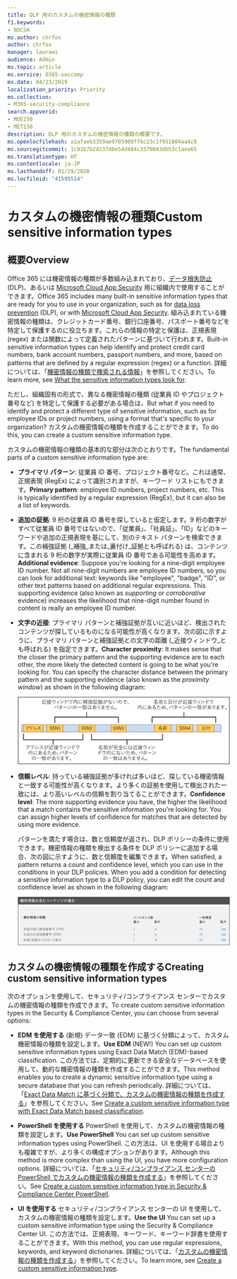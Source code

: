 ```yaml
---
title: DLP 用のカスタムの機密情報の種類
f1.keywords:
- NOCSH
ms.author: chrfox
author: chrfox
manager: laurawi
audience: Admin
ms.topic: article
ms.service: O365-seccomp
ms.date: 04/23/2019
localization_priority: Priority
ms.collection:
- M365-security-compliance
search.appverid:
- MOE150
- MET150
description: DLP 用のカスタムの機密情報の種類の概要です。
ms.openlocfilehash: a1afaeb3359ae9705909ff6c23c1f951804aa4c8
ms.sourcegitcommit: 1c91b7b24537d0e54d484c3379043db53c1aea65
ms.translationtype: HT
ms.contentlocale: ja-JP
ms.lasthandoff: 01/29/2020
ms.locfileid: "41595514"
---
```

# <a name="custom-sensitive-information-types"></a><span data-ttu-id="b8541-103">カスタムの機密情報の種類</span><span class="sxs-lookup"><span data-stu-id="b8541-103">Custom sensitive information types</span></span>

## <a name="overview"></a><span data-ttu-id="b8541-104">概要</span><span class="sxs-lookup"><span data-stu-id="b8541-104">Overview</span></span>

<span data-ttu-id="b8541-105">Office 365 には機密情報の種類が多数組み込まれており、[データ損失防止](data-loss-prevention-policies.md) (DLP)、あるいは [Microsoft Cloud App Security](https://docs.microsoft.com/cloud-app-security) 用に組織内で使用することができます。</span><span class="sxs-lookup"><span data-stu-id="b8541-105">Office 365 includes many built-in sensitive information types that are ready for you to use in your organization, such as for [data loss prevention](data-loss-prevention-policies.md) (DLP), or with [Microsoft Cloud App Security](https://docs.microsoft.com/cloud-app-security).</span></span> <span data-ttu-id="b8541-106">組み込まれている機密情報の種類は、クレジットカード番号、銀行口座番号、パスポート番号などを特定して保護するのに役立ちます。これらの情報の特定と保護は、正規表現 (regex) または関数によって定義されたパターンに基づいて行われます。</span><span class="sxs-lookup"><span data-stu-id="b8541-106">Built-in sensitive information types can help identify and protect credit card numbers, bank account numbers, passport numbers, and more, based on patterns that are defined by a regular expression (regex) or a function.</span></span> <span data-ttu-id="b8541-107">詳細については、「[機密情報の種類で検索される情報](what-the-sensitive-information-types-look-for.md)」を参照してください。</span><span class="sxs-lookup"><span data-stu-id="b8541-107">To learn more, see [What the sensitive information types look for](what-the-sensitive-information-types-look-for.md).</span></span>

<span data-ttu-id="b8541-108">ただし、組織固有の形式で、異なる機密情報の種類 (従業員 ID やプロジェクト番号など) を特定して保護する必要がある場合は、</span><span class="sxs-lookup"><span data-stu-id="b8541-108">But what if you need to identify and protect a different type of sensitive information, such as for employee IDs or project numbers, using a format that's specific to your organization?</span></span> <span data-ttu-id="b8541-109">カスタムの機密情報の種類を作成することができます。</span><span class="sxs-lookup"><span data-stu-id="b8541-109">To do this, you can create a custom sensitive information type.</span></span>

<span data-ttu-id="b8541-110">カスタムの機密情報の種類の基本的な部分は次のとおりです。</span><span class="sxs-lookup"><span data-stu-id="b8541-110">The fundamental parts of a custom sensitive information type are:</span></span>

- <span data-ttu-id="b8541-111">**プライマリ パターン**: 従業員 ID 番号、プロジェクト番号など。これは通常、正規表現 (RegEx) によって識別されますが、キーワード リストにもできます。</span><span class="sxs-lookup"><span data-stu-id="b8541-111">**Primary pattern**: employee ID numbers, project numbers, etc. This is typically identified by a regular expression (RegEx), but it can also be a list of keywords.</span></span>

- <span data-ttu-id="b8541-p103">**追加の証拠**: 9 桁の従業員 ID 番号を探していると仮定します。9 桁の数字がすべて従業員 ID 番号ではないので、「従業員」、「社員証」、「ID」などのキーワードや追加の正規表現を基にして、別のテキスト パターンを検索できます。この補強証拠 (_補強_または_裏付け_証拠とも呼ばれる) は、コンテンツに含まれる 9 桁の数字が実際に従業員 ID 番号である可能性を高めます。</span><span class="sxs-lookup"><span data-stu-id="b8541-p103">**Additional evidence**: Suppose you're looking for a nine-digit employee ID number. Not all nine-digit numbers are employee ID numbers, so you can look for additional text: keywords like "employee", "badge", "ID", or other text patterns based on additional regular expressions. This supporting evidence (also known as _supporting_ or _corroborative_ evidence) increases the likelihood that nine-digit number found in content is really an employee ID number.</span></span>

- <span data-ttu-id="b8541-p104">**文字の近接**: プライマリ パターンと補強証拠が互いに近いほど、検出されたコンテンツが探しているものになる可能性が高くなります。次の図に示すように、プライマリ パターンと補強証拠との文字の距離 (_近接ウィンドウ_とも呼ばれる) を指定できます。</span><span class="sxs-lookup"><span data-stu-id="b8541-p104">**Character proximity**: It makes sense that the closer the primary pattern and the supporting evidence are to each other, the more likely the detected content is going to be what you're looking for. You can specify the character distance between the primary pattern and the supporting evidence (also known as the _proximity window_) as shown in the following diagram:</span></span>

    ![補強証拠と近接ウィンドウの図](media/dc68e38e-dfa1-45b8-b204-89c8ba121f96.png)

- <span data-ttu-id="b8541-p105">**信頼レベル**: 持っている補強証拠が多ければ多いほど、探している機密情報と一致する可能性が高くなります。より多くの証拠を使用して検出された一致には、より高いレベルの信頼を割り当てることができます。</span><span class="sxs-lookup"><span data-stu-id="b8541-p105">**Confidence level**: The more supporting evidence you have, the higher the likelihood that a match contains the sensitive information you're looking for. You can assign higher levels of confidence for matches that are detected by using more evidence.</span></span>

  <span data-ttu-id="b8541-p106">パターンを満たす場合は、数と信頼度が返され、DLP ポリシーの条件に使用できます。機密情報の種類を検出する条件を DLP ポリシーに追加する場合、次の図に示すように、数と信頼度を編集できます。</span><span class="sxs-lookup"><span data-stu-id="b8541-p106">When satisfied, a pattern returns a count and confidence level, which you can use in the conditions in your DLP policies. When you add a condition for detecting a sensitive information type to a DLP policy, you can edit the count and confidence level as shown in the following diagram:</span></span>

    ![インスタンス数と一致精度オプション](media/11d0b51e-7c3f-4cc6-96d8-b29bcdae1aeb.png)

## <a name="creating-custom-sensitive-information-types"></a><span data-ttu-id="b8541-123">カスタムの機密情報の種類を作成する</span><span class="sxs-lookup"><span data-stu-id="b8541-123">Creating custom sensitive information types</span></span>

<span data-ttu-id="b8541-124">次のオプションを使用して、セキュリティ/コンプライアンス センターでカスタムの機密情報の種類を作成できます。</span><span class="sxs-lookup"><span data-stu-id="b8541-124">To create custom sensitive information types in the Security & Compliance Center, you can choose from several options:</span></span>

- <span data-ttu-id="b8541-125">**EDM を使用する** (新規) データ一致 (EDM) に基づく分類によって、カスタム機密情報の種類を設定します。</span><span class="sxs-lookup"><span data-stu-id="b8541-125">**Use EDM** (NEW!) You can set up custom sensitive information types using Exact Data Match (EDM)-based classification.</span></span> <span data-ttu-id="b8541-126">この方法では、定期的に更新できる安全なデータベースを使用して、動的な機密情報の種類を作成することができます。</span><span class="sxs-lookup"><span data-stu-id="b8541-126">This method enables you to create a dynamic sensitive information type using a secure database that you can refresh periodically.</span></span> <span data-ttu-id="b8541-127">詳細については、「[Exact Data Match に基づく分類で、カスタムの機密情報の種類を作成する](create-custom-sensitive-information-types-with-exact-data-match-based-classification.md)」を参照してください。</span><span class="sxs-lookup"><span data-stu-id="b8541-127">See [Create a custom sensitive information type with Exact Data Match based classification](create-custom-sensitive-information-types-with-exact-data-match-based-classification.md).</span></span>

- <span data-ttu-id="b8541-128">**PowerShell を使用する** PowerShell を使用して、カスタムの機密情報の種類を設定します。</span><span class="sxs-lookup"><span data-stu-id="b8541-128">**Use PowerShell** You can set up custom sensitive information types using PowerShell.</span></span> <span data-ttu-id="b8541-129">この方法は、UI を使用する場合よりも複雑ですが、より多くの構成オプションがあります。</span><span class="sxs-lookup"><span data-stu-id="b8541-129">Although this method is more complex than using the UI, you have more configuration options.</span></span> <span data-ttu-id="b8541-130">詳細については、「[セキュリティ/コンプライアンス センターの PowerShell でカスタムの機密情報の種類を作成する](create-a-custom-sensitive-information-type-in-scc-powershell.md)」を参照してください。</span><span class="sxs-lookup"><span data-stu-id="b8541-130">See [Create a custom sensitive information type in Security & Compliance Center PowerShell](create-a-custom-sensitive-information-type-in-scc-powershell.md).</span></span>

- <span data-ttu-id="b8541-131">**UI を使用する** セキュリティ/コンプライアンス センターの UI を使用して、カスタムの機密情報の種類を設定します。</span><span class="sxs-lookup"><span data-stu-id="b8541-131">**Use the UI** You can set up a custom sensitive information type using the Security & Compliance Center UI.</span></span> <span data-ttu-id="b8541-132">この方法では、正規表現、キーワード、キーワード辞書を使用することができます。</span><span class="sxs-lookup"><span data-stu-id="b8541-132">With this method, you can use regular expressions, keywords, and keyword dictionaries.</span></span> <span data-ttu-id="b8541-133">詳細については、「[カスタムの機密情報の種類を作成する](create-a-custom-sensitive-information-type.md)」を参照してください。</span><span class="sxs-lookup"><span data-stu-id="b8541-133">To learn more, see [Create a custom sensitive information type](create-a-custom-sensitive-information-type.md).</span></span>



